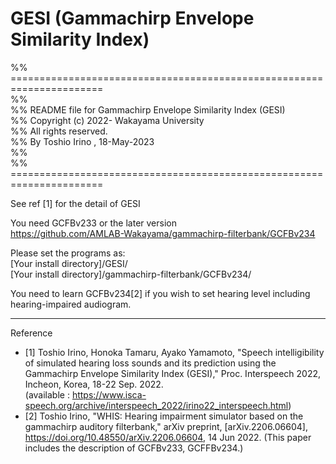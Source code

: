 # GESI   (Gammachirp Envelope Similarity Index)  

%% ======================================================================  
%%    
%% README file for Gammachirp Envelope Similarity Index (GESI)  
%% Copyright (c) 2022-  Wakayama University  
%% All rights reserved.  
%% By Toshio Irino , 18-May-2023  
%%    
%% ======================================================================  
  
See ref [1] for the detail of GESI  

You need GCFBv233 or the later version  
    https://github.com/AMLAB-Wakayama/gammachirp-filterbank/GCFBv234  

Please set the programs as:   
    [Your install directory]/GESI/  
    [Your install directory]/gammachirp-filterbank/GCFBv234/  


You need to learn GCFBv234[2] if you wish to set hearing level including hearing-impaired audiogram.  
  

---  
Reference  
- [1] Toshio Irino, Honoka Tamaru, Ayako Yamamoto, "Speech intelligibility of simulated hearing loss sounds and its prediction using the Gammachirp Envelope Similarity Index (GESI)," Proc. Interspeech 2022, Incheon, Korea, 18-22 Sep. 2022.  
   (available : https://www.isca-speech.org/archive/interspeech_2022/irino22_interspeech.html)
- [2] Toshio Irino, "WHIS: Hearing impairment simulator based on the gammachirp auditory filterbank," arXiv preprint, [arXiv.2206.06604], 
https://doi.org/10.48550/arXiv.2206.06604, 14 Jun 2022. (This paper includes the description of GCFBv233, GCFFBv234.)  


  
